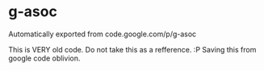 # g-asoc
Automatically exported from code.google.com/p/g-asoc

This is VERY old code. Do not take this as a refference. 
:P Saving this from google code oblivion.
